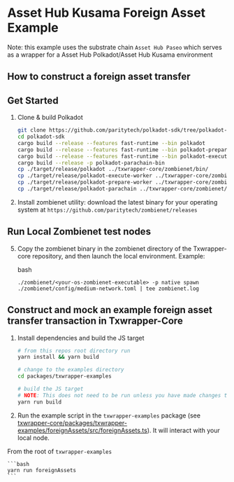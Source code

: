 # Asset Hub Kusama Foreign Asset Example

Note: this example uses the substrate chain `Asset Hub Paseo` which serves as a wrapper for a Asset Hub Polkadot/Asset Hub Kusama environment

## How to construct a foreign asset transfer

## Get Started

1) Clone & build Polkadot

    ```bash
    git clone https://github.com/paritytech/polkadot-sdk/tree/polkadot-stable2409
    cd polkadot-sdk
    cargo build --release --features fast-runtime --bin polkadot
    cargo build --release --features fast-runtime --bin polkadot-prepare-worker
    cargo build --release --features fast-runtime --bin polkadot-execute-worker
    cargo build --release -p polkadot-parachain-bin
    cp ./target/release/polkadot ../txwrapper-core/zombienet/bin/
    cp ./target/release/polkadot-execute-worker ../txwrapper-core/zombienet/bin/
    cp ./target/release/polkadot-prepare-worker ../txwrapper-core/zombienet/bin/
    cp ./target/release/polkadot-parachain ../txwrapper-core/zombienet/bin/
    ```

2) Install zombienet utility: download the latest binary for your operating system at `https://github.com/paritytech/zombienet/releases`

## Run Local Zombienet test nodes

5) Copy the zombienet binary in the zombienet directory of the Txwrapper-core repository, and then launch the local environment. Example:

    bash

    ```
    ./zombienet/<your-os-zombienet-executable> -p native spawn ./zombienet/config/medium-network.toml | tee zombienet.log
    ```

## Construct and mock an example foreign asset transfer transaction in Txwrapper-Core

1) Install dependencies and build the JS target

    ```bash
    # from this repos root directory run
    yarn install && yarn build

    # change to the examples directory
    cd packages/txwrapper-examples

    # build the JS target
    # NOTE: This does not need to be run unless you have made changes to the example as the package will already be built via the command that ran from the root directory above.
    yarn run build
    ```

3) Run the example script in the `txwrapper-examples` package (see [txwrapper-core/packages/txwrapper-examples/foreignAssets/src/foreignAssets.ts](txwrapper-core/packages/txwrapper-examples/foreignAssets/src/foreignAssets.ts)). It will interact with your local node.

From the root of `txwrapper-examples`

    ```bash
    yarn run foreignAssets
    ```
